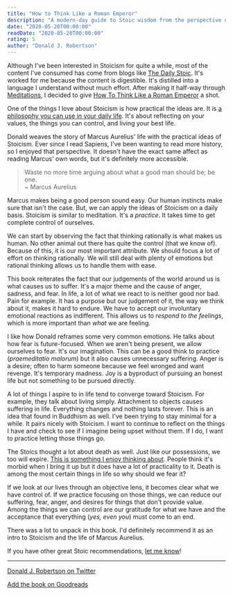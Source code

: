 ```yaml
---
title: "How to Think Like a Roman Emperor"
description: "A modern-day guide to Stoic wisdom from the perspective of Marcus Aurelius."
date: "2020-05-20T00:00:00"
readDate: "2020-05-20T00:00:00"
rating: 5
author: "Donald J. Robertson"
---
```


Although I've been interested in Stoicism for quite a while, most of the content I've consumed has come from blogs like [The Daily Stoic](https://dailystoic.com/). It's worked for me because the content is digestible. It's distilled into a language I understand without much effort. After making it half-way through [Meditations](https://www.goodreads.com/book/show/30659.Meditations), I decided to give [How To Think Like a Roman Emperor](https://www.goodreads.com/book/show/39863499-how-to-think-like-a-roman-emperor) a shot.

One of the things I love about Stoicism is how practical the ideas are. It is [a philosophy you can use in your daily life](https://ryanholiday.net/stoicism-a-practical-philosophy-you-can-actually-use/). It's about reflecting on your values, the things you can control, and living your best life.

Donald weaves the story of Marcus Aurelius' life with the practical ideas of Stoicism. Ever since I read Sapiens, I've been wanting to read more history, so I enjoyed that perspective. It doesn't have the exact same affect as reading Marcus' own words, but it's definitely more accessible.

> Waste no more time arguing about what a good man should be; be one. <br> ~ Marcus Aurelius

Marcus makes being a good person sound easy. Our human instincts make sure that isn't the case. But, we can apply the ideas of Stoicism on a daily basis. Stoicism is similar to meditation. It's a _practice_. It takes time to get complete control of ourselves.

We can start by observing the fact that thinking rationally is what makes us human. No other animal out there has quite the control (that we know of). Because of this, it is our most important attribute. We should focus a lot of effort on thinking rationally. We will still deal with plenty of emotions but rational thinking allows us to handle them with ease.

This book reiterates the fact that our judgements of the world around us is what causes us to suffer. It's a major theme and the cause of anger, sadness, and fear. In life, a lot of what we react to is neither good nor bad. Pain for example. It has a purpose but our judgement of it, the way we think about it, makes it hard to endure. We have to accept our involuntary emotional reactions as indifferent. This allows us to _respond to the feelings_, which is more important than _what_ we are feeling.

I like how Donald reframes some very common emotions. He talks about how fear is future-focused. When we aren't being present, we allow ourselves to fear. It's our imagination. This can be a good think to practice (_praemeditatio malorum_) but it also causes unnecessary suffering. Anger is a desire; often to harm someone because we feel wronged and want revenge.  It's temporary madness. Joy is a byproduct of pursuing an honest life but not something to be pursued directly.

A lot of things I aspire to in life tend to converge toward Stoicism. For example, they talk about living simply. Attachment to objects causes suffering in life. Everything changes and nothing lasts forever. This is an idea that found in Buddhism as well. I've been trying to stay minimal for a while. It pairs nicely with Stoicism. I want to continue to reflect on the things I have and check to see if I imagine being upset without them. If I do, I want to practice letting those things go.

The Stoics thought a lot about death as well. Just like our possessions, we too will expire. [This is something I enjoy thinking about](/life). People think it's morbid when I bring it up but it does have a lot of practicality to it. Death is among the most certain things in life so why should we fear it?

If we look at our lives through an objective lens, it becomes clear what we have control of. If we practice focusing on those things, we can reduce our suffering, fear, anger, and desires for things that don't provide value. Among the things we can control are our gratitude for what we have and the acceptance that everything (_yes, even you_) must come to an end.

There was a lot to unpack in this book. I'd definitely recommend it as an intro to Stoicism and the life of Marcus Aurelius.

If you have other great Stoic recommendations, [let me know](mailto:amorriscode@gmail.com)!

---

[Donald J. Robertson on Twitter](https://twitter.com/DonJRobertson)

[Add the book on Goodreads](https://www.goodreads.com/book/show/39863499-how-to-think-like-a-roman-emperor)